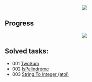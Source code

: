 <p align="center">
  <img src="https://upload.wikimedia.org/wikipedia/commons/0/0a/LeetCode_Logo_black_with_text.svg">
</p>

## Progress

<p align="center">
  <img src="https://leetcard.jacoblin.cool/protomorphine?theme=light&font=Rubik&ext=heatmap">
</p>

## Solved tasks:
- 001 [TwoSum](src/two_sum.cpp)
- 002 [IsPalindrome](src/is_palindrome.cpp)
- 003 [String To Integer (atoi)](src/string_to_integer.cpp)

